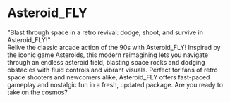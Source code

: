 # Asteroid_FLY
"Blast through space in a retro revival: dodge, shoot, and survive in Asteroid_FLY!"
<br>
Relive the classic arcade action of the 90s with Asteroid_FLY! Inspired by the iconic game Asteroids, this modern reimagining lets you navigate through an endless asteroid field, blasting space rocks and dodging obstacles with fluid controls and vibrant visuals. Perfect for fans of retro space shooters and newcomers alike, Asteroid_FLY offers fast-paced gameplay and nostalgic fun in a fresh, updated package. Are you ready to take on the cosmos?
